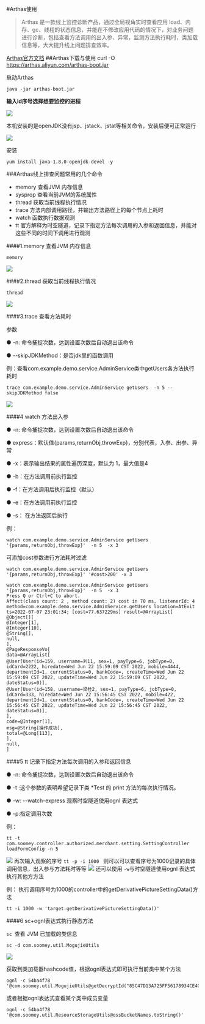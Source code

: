 #Arthas使用
>Arthas 是一款线上监控诊断产品，通过全局视角实时查看应用 load、内存、gc、线程的状态信息，并能在不修改应用代码的情况下，对业务问题进行诊断，包括查看方法调用的出入参、异常，监测方法执行耗时，类加载信息等，大大提升线上问题排查效率。

[Arthas官方文档](https://arthas.aliyun.com/)
##Arthas下载与使用
	curl -O https://arthas.aliyun.com/arthas-boot.jar
	
启动Arthas

	java -jar arthas-boot.jar
	
**输入id序号选择想要监控的进程**
	
![](https://foruda.gitee.com/images/1685601690371919061/b83b719c_5094274.png)

本机安装的是openJDK没有jsp、jstack、jstat等相关命令，安装后便可正常运行

![](https://foruda.gitee.com/images/1685601720476567056/7838b9fc_5094274.png)

安装

	yum install java-1.8.0-openjdk-devel -y
###Arthas线上排查问题常用的几个命令	
	
* memory	查看JVM 内存信息
* sysprop	查看当前JVM的系统属性
* thread	获取当前线程执行情况
* trace	方法内部调用路径，并输出方法路径上的每个节点上耗时
* watch	函数执行数据观测
* tt	官方解释为时空隧道，记录下指定方法每次调用的入参和返回信息，并能对这些不同的时间下调用进行观测

####1.memory 查看JVM 内存信息

	memory
![](https://foruda.gitee.com/images/1685601762515134734/b38e98fb_5094274.png)

####2.thread 获取当前线程执行情况

	thread
![](https://foruda.gitee.com/images/1685601794018102932/39f7c804_5094274.png)

####3.trace 查看方法耗时

参数

● -n: 命令捕捉次数，达到设置次数后自动退出该命令

● --skipJDKMethod：是否jdk里的函数调用

例：查看com.example.demo.service.AdminService类中getUsers各方法执行耗时
	
	trace com.example.demo.service.AdminService getUsers  -n 5 --skipJDKMethod false

![](https://foruda.gitee.com/images/1685601836189488130/8d3fcfc0_5094274.png)

####4 watch 方法出入参

● -n: 命令捕捉次数，达到设置次数后自动退出该命令

● express：默认值{params,returnObj,throwExp}，分别代表，入参、出参、异常

● -x：表示输出结果的属性遍历深度，默认为 1，最大值是4

● -b：在方法调用前执行监控

● -f：在方法调用后执行监控（默认）

● -e：在方法调用前执行监控

● -s： 在方法返回后执行

例：
	
	watch com.example.demo.service.AdminService getUsers '{params,returnObj,throwExp}'  -n 5  -x 3 
可添加cost参数进行方法耗时过滤

	watch com.example.demo.service.AdminService getUsers '{params,returnObj,throwExp}' '#cost>200' -x 3

```
watch com.example.demo.service.AdminService getUsers '{params,returnObj,throwExp}'  -n 5  -x 3 
Press Q or Ctrl+C to abort.
Affect(class count: 2 , method count: 2) cost in 70 ms, listenerId: 4
method=com.example.demo.service.AdminService.getUsers location=AtExit
ts=2022-07-07 23:01:34; [cost=77.637229ms] result=@ArrayList[
@Object[][
@Integer[1],
@Integer[10],
@String[],
null,
],
@PageResponseVo[
data=@ArrayList[
@User[User(id=159, username=刘11, sex=1, payType=6, jobType=0, idCard=2222, hiredate=Wed Jun 22 15:59:09 CST 2022, mobile=4444, departmentId=1, currentStatus=0, bankCode=, createTime=Wed Jun 22 15:59:09 CST 2022, updateTime=Wed Jun 22 15:59:09 CST 2022, dateStatus=0)],
@User[User(id=158, username=梁桂2, sex=1, payType=6, jobType=0, idCard=333, hiredate=Wed Jun 22 15:56:45 CST 2022, mobile=422, departmentId=1, currentStatus=0, bankCode=, createTime=Wed Jun 22 15:56:45 CST 2022, updateTime=Wed Jun 22 15:56:45 CST 2022, dateStatus=0)],
],
code=@Integer[1],
msg=@String[操作成功],
total=@Long[113],
],
null,
]
```
####5 tt 记录下指定方法每次调用的入参和返回信息

● -n: 命令捕捉次数，达到设置次数后自动退出该命令

● -t :这个参数的表明希望记录下类 *Test 的 print 方法的每次执行情况。

● -w: --watch-express 观察时空隧道使用ognl 表达式

● -p:指定调用次数

例：

	tt -t com.soomey.controller.authorized.merchant.setting.SettingController loadFormConfig -n 5
![](https://foruda.gitee.com/images/1685601888482740299/bd02c335_5094274.png)
再次输入观察的序号 `tt -p -i 1000 ` 则可以可以查看序号为1000记录的具体调用信息，出入参与方法耗时等等
![](https://foruda.gitee.com/images/1685601914044976010/69ebf034_5094274.png)
还可以使用 `-w`与时空隧道使用ognl 表达式执行其他方方法

例： 执行调用序号为1000的controller中的getDerivativePictureSettingData()方法

	tt -i 1000 -w 'target.getDerivativePictureSettingData()'
	
####6 sc+ognl表达式执行静态方法

`sc `查看 JVM 已加载的类信息

	sc -d com.soomey.util.MogujieUtils
![](https://foruda.gitee.com/images/1685601948722436518/5add6f8f_5094274.png)

获取到类加载器hashcode值，根据ognl表达式即可执行当前类中某个方法

	ognl -c 54ba4f78 '@com.soomey.util.MogujieUtils@getDecryptId("85C47D13A725FF56178934CE4038D38E","114q")'
或者根据ognl表达式查看某个类中成员变量

	ognl -c 54ba4f78 '@com.soomey.util.ResourceStorageUtils@ossBucketNames.toString()'


